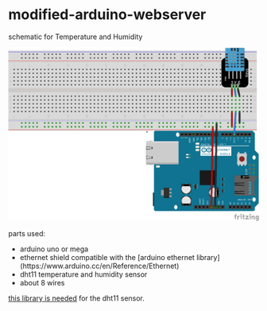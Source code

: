 # modified-arduino-webserver

schematic for Temperature and Humidity 

![schemeatic](temp-hum-web_bb.png)

parts used:

<ul>
  <li>arduino uno or mega</li>
  <li>ethernet shield compatible with the [arduino ethernet library](https://www.arduino.cc/en/Reference/Ethernet)</li>
  <li>dht11 temperature and humidity sensor</li>
  <li>about 8 wires</li>
</ul>

[this library is needed](https://github.com/adidax/dht11) for the dht11 sensor.

